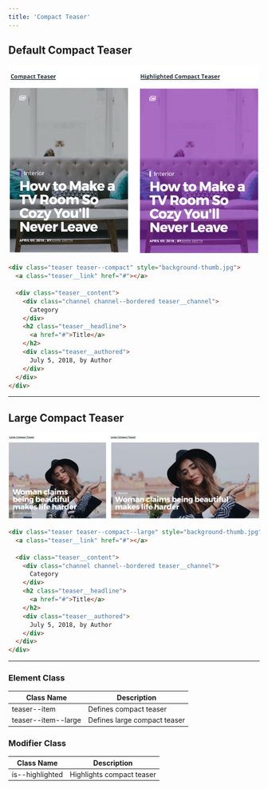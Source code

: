 ```yaml
---
title: 'Compact Teaser'
---
```


## Default Compact Teaser

![](teaser--comapct.jpg)

```html
<div class="teaser teaser--compact" style="background-thumb.jpg">
  <a class="teaser__link" href="#"></a>

  <div class="teaser__content">
    <div class="channel channel--bordered teaser__channel">
      Category
    </div>
    <h2 class="teaser__headline">
      <a href="#">Title</a>
    </h2>
    <div class="teaser__authored">
      July 5, 2018, by Author
    </div>
  </div>
</div>
```

---

## Large Compact Teaser

![](teaser--comapct--large.jpg)

```html
<div class="teaser teaser--compact--large" style="background-thumb.jpg">
  <a class="teaser__link" href="#"></a>

  <div class="teaser__content">
    <div class="channel channel--bordered teaser__channel">
      Category
    </div>
    <h2 class="teaser__headline">
      <a href="#">Title</a>
    </h2>
    <div class="teaser__authored">
      July 5, 2018, by Author
    </div>
  </div>
</div>
```

---

### Element Class

| Class Name | Description |
| ---------- | ----------- |
teaser--item | Defines compact teaser
teaser--item--large | Defines large compact teaser


### Modifier Class

| Class Name | Description |
| ---------- | ----------- |
is--highlighted | Highlights compact teaser

